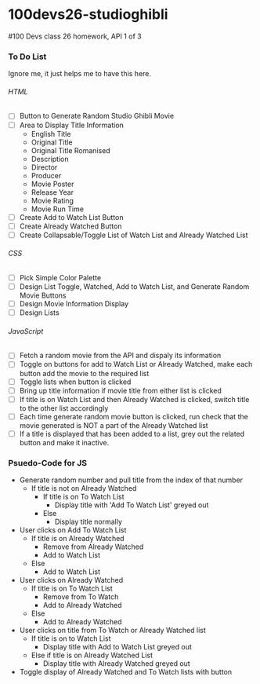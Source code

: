 # 100devs26-studioghibli
#100 Devs class 26 homework, API 1 of 3

### To Do List
Ignore me, it just helps me to have this here.

###### HTML
- [ ] Button to Generate Random Studio Ghibli Movie
- [ ] Area to Display Title Information
    - English Title
    - Original Title
    - Original Title Romanised
    - Description
    - Director
    - Producer
    - Movie Poster
    - Release Year
    - Movie Rating
    - Movie Run Time
- [ ] Create Add to Watch List Button
- [ ] Create Already Watched Button
- [ ] Create Collapsable/Toggle List of Watch List and Already Watched List

###### CSS
- [ ] Pick Simple Color Palette
- [ ] Design List Toggle, Watched, Add to Watch List, and Generate Random Movie Buttons
- [ ] Design Movie Information Display
- [ ] Design Lists

###### JavaScript
- [ ] Fetch a random movie from the API and dispaly its information
- [ ] Toggle on buttons for add to Watch List or Already Watched, make each button add the movie to the required list
- [ ] Toggle lists when button is clicked
- [ ] Bring up title information if movie title from either list is clicked
- [ ] If title is on Watch List and then Already Watched is clicked, switch title to the other list accordingly
- [ ] Each time generate random movie button is clicked, run check that the movie generated is NOT a part of the Already Watched list
- [ ] If a title is displayed that has been added to a list, grey out the related button and make it inactive.

### Psuedo-Code for JS
- Generate random number and pull title from the index of that number
    - If title is not on Already Watched
        - If title is on To Watch List
            - Display title with 'Add To Watch List' greyed out
        - Else
            - Display title normally
- User clicks on Add To Watch List
    - If title is on Already Watched
        - Remove from Already Watched
        - Add to Watch List
    - Else
        - Add to Watch List
- User clicks on Already Watched
    - If title is on To Watch List
        - Remove from To Watch
        - Add to Already Watched
    - Else
        - Add to Already Watched
- User clicks on title from To Watch or Already Watched list
    - If title is on to Watch List
        - Display title with Add to Watch List greyed out
    - Else if title is on Already Watched List
        - Display title with Already Watched greyed out
- Toggle display of Already Watched and To Watch lists with button
